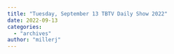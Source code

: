 ```yaml
---
title: "Tuesday, September 13 TBTV Daily Show 2022"
date: 2022-09-13
categories: 
  - "archives"
author: "millerj"
---
```



